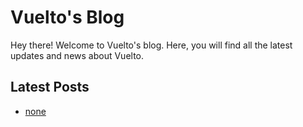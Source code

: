 # Vuelto's Blog
Hey there! Welcome to Vuelto's blog. Here, you will find all the latest updates and news about Vuelto.

## Latest Posts
- [none](example.md)
